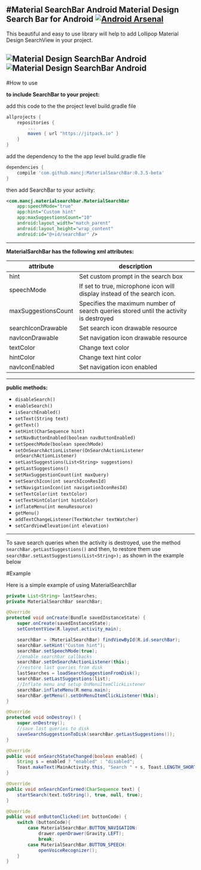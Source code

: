 
#Material SearchBar Android
Material Design Search Bar for Android
[![Android Arsenal](https://img.shields.io/badge/Android%20Arsenal-MaterialSearchBar-orange.svg?style=flat)](http://android-arsenal.com/details/1/4158)
----------
This beautiful and easy to use library will help to add Lollipop Material Design SearchView in your project.

![Material Design SearchBar Android](https://github.com/mancj/MaterialSearchBar/blob/master/art/preview.gif)
![Material Design SearchBar Android](https://github.com/mancj/MaterialSearchBar/blob/master/art/preview.png)
----------
#How to use

**to include SearchBar to your project:**

 add this code to the the project level build.gradle file

```gradle
allprojects {
	repositories {
		...
		maven { url "https://jitpack.io" }
	}
}
```

add the dependency to the the app level build.gradle file 

```gradle
dependencies {
	compile 'com.github.mancj:MaterialSearchBar:0.3.5-beta'
}

```

then add SearchBar to your activity:

```xml
<com.mancj.materialsearchbar.MaterialSearchBar
    app:speechMode="true"
    app:hint="Custom hint"
    app:maxSuggestionsCount="10"
    android:layout_width="match_parent"
    android:layout_height="wrap_content"
    android:id="@+id/searchBar" />
```

----------

**MaterialSarchBar has the following xml attributes:**

| attribute           | description                                                                           |
|---------------------|---------------------------------------------------------------------------------------|
| hint                | Set custom prompt in the search box                                                   |
| speechMode          | If set to true, microphone icon will display instead of the search icon.              |
| maxSuggestionsCount | Specifies the maximum number of search queries stored until the activity is destroyed |
| searchIconDrawable  | Set search icon drawable resource                                                     |
| navIconDrawable     | Set navigation icon drawable resource                                                 |
| textColor           | Change text color                                                                     |
| hintColor           | Change text hint color                                                                |
| navIconEnabled      | Set navigation icon enabled                                                           |


----------
**public methods:**

 - `disableSearch()`
 - `enableSearch()`
 - `isSearchEnabled()`
 - `setText(String text)`
 - `getText()`
 - `setHint(CharSequence hint)`
 - `setNavButtonEnabled(boolean navButtonEnabled)`
 - `setSpeechMode(boolean speechMode)`
 - `setOnSearchActionListener(OnSearchActionListener onSearchActionListener)`
 - `setLastSuggestions(List<String> suggestions)`
 - `getLastSuggestions()`
 - `setMaxSuggestionCount(int maxQuery)`
 - `setSearchIcon(int searchIconResId)`
 - `setNavigationIcon(int navigationIconResId)`
 - `setTextColor(int textColor)`
 - `setTextHintColor(int hintColor)`
 - `inflateMenu(int menuResource)`
 - `getMenu()`
 - `addTextChangeListener(TextWatcher textWatcher)`
 - `setCardViewElevation(int elevation)`
 
----------


To save search queries when the activity is destroyed, use the method `searchBar.getLastSuggestions()` and then, to restore them use `searchBar.setLastSuggestions(List<String>);` as shown in the example below
 
#Example

Here is a simple example of using MaterialSearchBar

```java
private List<String> lastSearches;
private MaterialSearchBar searchBar;

@Override
protected void onCreate(Bundle savedInstanceState) {
    super.onCreate(savedInstanceState);
    setContentView(R.layout.activity_main);

    searchBar = (MaterialSearchBar) findViewById(R.id.searchBar);
    searchBar.setHint("Custom hint");
    searchBar.setSpeechMode(true);
    //enable searchbar callbacks
    searchBar.setOnSearchActionListener(this);
    //restore last queries from disk
    lastSearches = loadSearchSuggestionFromDisk();
    searchBar.setLastSuggestions(list);
    //Inflate menu and setup OnMenuItemClickListener
    searchBar.inflateMenu(R.menu.main);
    searchBar.getMenu().setOnMenuItemClickListener(this);
}

@Override
protected void onDestroy() {
    super.onDestroy();
    //save last queries to disk
    saveSearchSuggestionToDisk(searchBar.getLastSuggestions());
}

@Override
public void onSearchStateChanged(boolean enabled) {
    String s = enabled ? "enabled" : "disabled";
    Toast.makeText(MainActivity.this, "Search " + s, Toast.LENGTH_SHORT).show();
}

@Override
public void onSearchConfirmed(CharSequence text) {
    startSearch(text.toString(), true, null, true);
}

@Override
public void onButtonClicked(int buttonCode) {
    switch (buttonCode){
        case MaterialSearchBar.BUTTON_NAVIGATION:
            drawer.openDrawer(Gravity.LEFT);
            break;
        case MaterialSearchBar.BUTTON_SPEECH:
            openVoiceRecognizer();
    }
}
```
